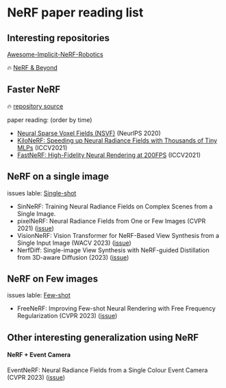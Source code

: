 # NeRF paper reading list

## Interesting repositories
[Awesome-Implicit-NeRF-Robotics](https://github.com/zubair-irshad/Awesome-Implicit-NeRF-Robotics)

:fire: [NeRF & Beyond](https://github.com/yangjiheng/nerf_and_beyond_docs#nerf--medicalbiology)

## Faster NeRF

:fire: [repository source](https://github.com/yangjiheng/nerf_and_beyond_docs#nerf-training-and-rendering-speed-enhancements)

paper reading: (order by time)
- [Neural Sparse Voxel Fields (NSVF)](https://github.com/poetrywanderer/Interpretable-3D-Modeling/issues/7) (NeurlPS 2020)
- [KiloNeRF: Speeding up Neural Radiance Fields with Thousands of Tiny MLPs](https://github.com/poetrywanderer/Interpretable-3D-Modeling/issues/6) (ICCV2021)
- [FastNeRF: High-Fidelity Neural Rendering at 200FPS](https://github.com/poetrywanderer/Interpretable-3D-Modeling/issues/8) (ICCV2021)

## NeRF on a single image 
issues lable: [Single-shot](https://github.com/poetrywanderer/Interpretable-3D-Modeling/labels/single-shot)

- SinNeRF: Training Neural Radiance Fields on Complex Scenes from a Single Image.
- pixelNeRF: Neural Radiance Fields from One or Few Images (CVPR 2021) ([issue](https://github.com/poetrywanderer/Interpretable-3D-Modeling/issues/14))
- VisionNeRF: Vision Transformer for NeRF-Based View Synthesis from a Single Input Image (WACV 2023) ([issue](https://github.com/poetrywanderer/Interpretable-3D-Modeling/issues/15))
- NerfDiff: Single-image View Synthesis with NeRF-guided Distillation from 3D-aware Diffusion (2023) ([issue](https://github.com/poetrywanderer/Interpretable-3D-Modeling/issues/13))

## NeRF on Few images
issues lable: [Few-shot](https://github.com/poetrywanderer/Interpretable-3D-Modeling/labels/Few-shot)

- FreeNeRF: Improving Few-shot Neural Rendering with Free Frequency Regularization (CVPR 2023) ([issue](https://github.com/poetrywanderer/Interpretable-3D-Modeling/issues/16))


## Other interesting generalization using NeRF

#### NeRF + Event Camera
EventNeRF: Neural Radiance Fields from a Single Colour Event Camera (CVPR 2023) ([issue](https://github.com/poetrywanderer/Interpretable-3D-Modeling/issues/17))
